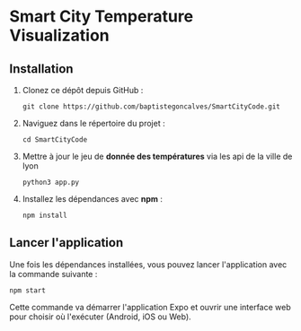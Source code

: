 # Smart City Temperature Visualization

## Installation

1. Clonez ce dépôt depuis GitHub :

   ```
   git clone https://github.com/baptistegoncalves/SmartCityCode.git
   ```

2. Naviguez dans le répertoire du projet :

   ```
   cd SmartCityCode
   ```

3. Mettre à jour le jeu de **donnée des températures** via les api de la ville de lyon

   ```
   python3 app.py
   ```

4. Installez les dépendances avec **npm** :

   ```
   npm install
   ```

## Lancer l'application

Une fois les dépendances installées, vous pouvez lancer l'application avec la commande suivante :

```
npm start
```

Cette commande va démarrer l'application Expo et ouvrir une interface web pour choisir où l'exécuter (Android, iOS ou Web).
